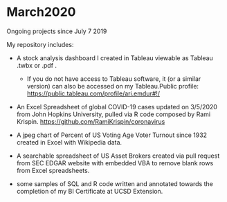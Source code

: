 # March2020
Ongoing projects since July 7 2019

My repository includes: 

  - A stock analysis dashboard I created in Tableau viewable as Tableau .twbx or .pdf .
    - If you do not have access to Tableau software, it (or a similar version) can also be accessed on my Tableau.Public profile: https://public.tableau.com/profile/ari.emdur#!/

  - An Excel Spreadsheet of global COVID-19 cases updated on 3/5/2020 from John Hopkins University, pulled via R code composed by Rami Krispin.
  https://github.com/RamiKrispin/coronavirus
  
  - A jpeg chart of Percent of US Voting Age Voter Turnout since 1932 created in Excel with Wikipedia data.
  
  - A searchable spreadsheet of US Asset Brokers created via pull request from SEC EDGAR website with embedded VBA to remove blank rows from Excel spreadsheets.
  
  - some samples of SQL and R code written and annotated towards the completion of my BI Certificate at UCSD Extension.
  
  
  
  
  
